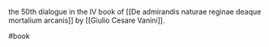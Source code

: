the 50th   dialogue in the IV book of  [[De admirandis naturae reginae deaque mortalium arcanis]] by [[Giulio Cesare Vanini]]. 

#book